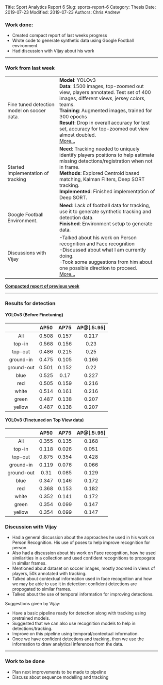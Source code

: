 Title: Sport Analytics Report 6
Slug: sports-report-6
Category: Thesis
Date: 2019-07-23
Modified: 2019-07-23
Authors: Chris Andrew


### Work done:
- Created compact report of last weeks progress
- Wrote code to generate synthetic data using Google Football environment
- Had discussion with Vijay about his work

-------
### Work from last week

|  |  |
| --- | --- |
| Fine tuned detection model on soccer data. | **Model**: YOLOv3 <br> **Data**: 1500 images, top-zoomed out view, players annotated. Test set of 400 images, different views, jersey colors, teams. <br> **Training**: Augmented images, trained for 300 epochs <br> **Result**: Drop in overall accuracy for test set, accuracy for top-zoomed out view almost doubled. <br> <a href="#results"> More... </a>|
| Started implementation of tracking | **Need**: Tracking needed to uniquely identify players positions to help estimate missing detections/registration when not in frame. <br> **Methods**: Explored Centroid based matching, Kalman Filters, Deep SORT tracking. <br> **Implemented**: Finished implementation of Deep SORT.|
|Google Football Environment.| **Need**: Lack of football data for tracking, use it to generate synthetic tracking and detection data. <br> **Finished**: Environment setup to generate data.|
| Discussions with Vijay | -Talked about his work on Person recognition and Face recognition <br> -Discussed about what I am currently doing. <br> -Took some suggestions from him about one possible direction to proceed. <br> <a href="#discussion"> More... </a>|

<b> <a href="{filename}/pdfs/report-1.pdf"> Compacted report of previous week </a> </b> <br>

--------
<a id="results"></a>
### Results for detection

#### YOLOv3 (Before Finetuning)


| |AP50|AP75|AP@[.5:.95]|
|:--:|:--:|:--:|:--:|
| All        | 0.508 | 0.157 | 0.217       |
| top-in     | 0.568 | 0.156 | 0.23        |
| top-out    | 0.486 | 0.215 | 0.25        |
| ground-in  | 0.475 | 0.105 | 0.166       |
| ground-out | 0.501 | 0.152 | 0.22        |
| blue       | 0.525 | 0.17  | 0.227       |
| red        | 0.505 | 0.159 | 0.216       |
| white      | 0.514 | 0.161 | 0.216       |
| green      | 0.487 | 0.138 | 0.207       |
| yellow     | 0.487 | 0.138 | 0.207       |

#### YOLOv3 (Finetuned on Top View data)

| | AP50  | AP75  | AP@[.5:.95] |
|:------------:|:-------:|:-------:|:-------------:|
| All        | 0.355 | 0.135 | 0.168       |
| top-in     | 0.118 | 0.026 | 0.051       |
| top-out    | 0.875 | 0.354 | 0.428       |
| ground-in  | 0.119 | 0.076 | 0.066       |
| ground-out | 0.31  | 0.085 | 0.129       |
| blue       | 0.347 | 0.146 | 0.172       |
| red        | 0.368 | 0.153 | 0.182       |
| white      | 0.352 | 0.141 | 0.172       |
| green      | 0.354 | 0.099 | 0.147       |
| yellow     | 0.354 | 0.099 | 0.147       |


<a id="discussion"></a>
### Discussion with Vijay
- Had a general discussion about the approaches he used in his work on Person Recognition. His use of poses to help improve recognition for person.
- Also had a discussion about his work on Face recognition, how he used similarities in a collection and used confident recognitions to propogate in similar frames.
- Mentioned about dataset on soccer images, mostly zoomed in views of players, 50k annotated with tracking.
- Talked about contextual information used in face recognition and how we may be able to use it in detection: confident detections are propogated to similar frames.
- Talked about the use of temporal information for improving detections.


Suggestions given by Vijay:
- Have a basic pipeline ready for detection along with tracking using pretrained models.
- Suggested that we can also use recognition models to help in detections/tracking.
- Improve on this pipeline using temporal/contextual information.
- Once we have confident detections and tracking, then we use the information to draw analytical inferences from the data.

-------
### Work to be done
- Plan next improvements to be made to pipeline
- Discuss about sequence modelling and tracking
